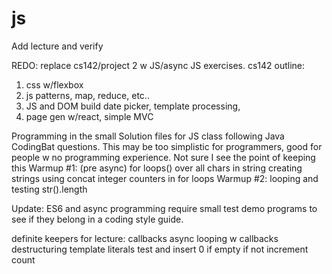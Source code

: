 js
==
Add lecture and verify

REDO: replace cs142/project 2 w JS/async JS exercises. 
cs142 outline:
1) css w/flexbox
2) js patterns, map, reduce, etc..
3) JS and DOM build date picker, template processing, 
4) page gen w/react, simple MVC





Programming in the small Solution files for JS class following Java CodingBat questions. 
This may be too simplistic for programmers, good for people w no programming experience. Not sure I see the point of keeping this
Warmup #1: (pre async)
for loops() over all chars in string
creating strings using concat
integer 
counters in for loops
Warmup #2: 
looping and testing str().length

Update: ES6 and async programming require small test demo programs to see if they belong in a coding style guide. 

definite keepers for lecture:
callbacks 
async looping w callbacks
destructuring
template literals
test and insert 0 if empty if not increment count









